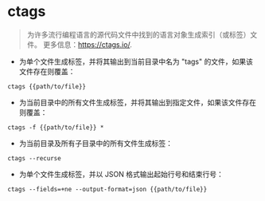 # ctags

> 为许多流行编程语言的源代码文件中找到的语言对象生成索引（或标签）文件。
> 更多信息：<https://ctags.io/>.

- 为单个文件生成标签，并将其输出到当前目录中名为 "tags" 的文件，如果该文件存在则覆盖：

`ctags {{path/to/file}}`

- 为当前目录中的所有文件生成标签，并将其输出到指定文件，如果该文件存在则覆盖：

`ctags -f {{path/to/file}} *`

- 为当前目录及所有子目录中的所有文件生成标签：

`ctags --recurse`

- 为单个文件生成标签，并以 JSON 格式输出起始行号和结束行号：

`ctags --fields=+ne --output-format=json {{path/to/file}}`
